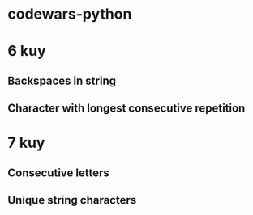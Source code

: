 # codewars-python

# 6 kuy
## Backspaces in string
## Character with longest consecutive repetition


# 7 kuy
## Consecutive letters
## Unique string characters
